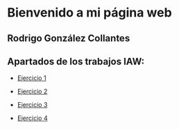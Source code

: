 # Bienvenido a mi página web

## Rodrigo González Collantes


## Apartados de los trabajos IAW:

- [Ejercicio 1](https://github.com/RodrigoGColl/prueba_Rodrigo/blob/main/Ejercicio1.md)
  
- [Ejercicio 2](https://github.com/RodrigoGColl/prueba_Rodrigo/blob/main/Ejercicio2.1.md)
  
- [Ejercicio 3](https://github.com/RodrigoGColl/prueba_Rodrigo/blob/main/Ejercicio3.md)
  
- [Ejercicio 4](https://github.com/RodrigoGColl/prueba_Rodrigo/blob/main/Ejercicio4.md)
